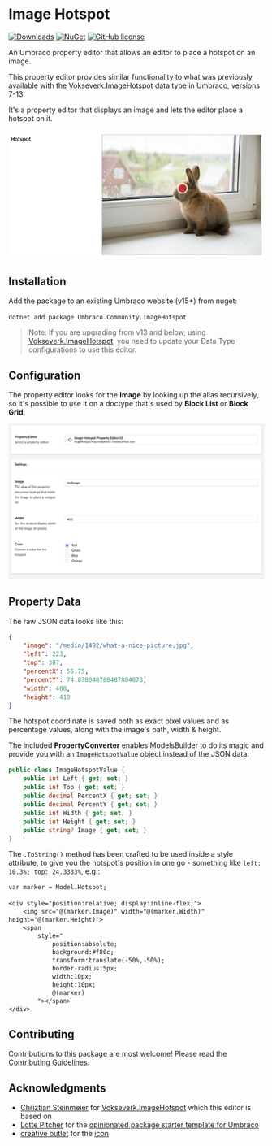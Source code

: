 # Image Hotspot 

[![Downloads](https://img.shields.io/nuget/dt/Umbraco.Community.ImageHotspot?color=cc9900)](https://www.nuget.org/packages/Umbraco.Community.ImageHotspot/)
[![NuGet](https://img.shields.io/nuget/vpre/Umbraco.Community.ImageHotspot?color=0273B3)](https://www.nuget.org/packages/Umbraco.Community.ImageHotspot)
[![GitHub license](https://img.shields.io/github/license/skttl/umbraco-image-hotspot?color=8AB803)](../LICENSE)

An Umbraco property editor that allows an editor to place a hotspot on an image.

This property editor provides similar functionality to what was previously available with the [Vokseverk.ImageHotspot](https://marketplace.umbraco.com/package/vokseverk.imagehotspot) data type in Umbraco, versions 7-13.

It's a property editor that displays an image and lets the editor place a hotspot on it.

<img alt="Screenshot of Image Hotspot, a property editor for Umbraco" src="https://github.com/skttl/umbraco-image-hotspot/blob/develop/docs/screenshots/editor.png">

## Installation

Add the package to an existing Umbraco website (v15+) from nuget:

`dotnet add package Umbraco.Community.ImageHotspot`

> Note: If you are upgrading from v13 and below, using [Vokseverk.ImageHotspot](https://marketplace.umbraco.com/package/vokseverk.imagehotspot), you need to update your Data Type configurations to use this editor.

## Configuration

The property editor looks for the **Image** by looking up the alias recursively, so it's possible to use it on a doctype that's used by **Block List** or **Block Grid**.

<img alt="Screenshot of Image Hotspot configuration" src="https://github.com/skttl/umbraco-image-hotspot/blob/develop/docs/screenshots/configuration.png">

## Property Data

The raw JSON data looks like this:

```json
{
	"image": "/media/1492/what-a-nice-picture.jpg",
	"left": 223,
	"top": 307,
	"percentX": 55.75,
	"percentY": 74.878048780487804878,
	"width": 400,
	"height": 410
}
```

The hotspot coordinate is saved both as exact pixel values and as percentage
values, along with the image's path, width & height.

The included **PropertyConverter** enables ModelsBuilder to do its magic and provide you with
an `ImageHotspotValue` object instead of the JSON data:

```csharp
public class ImageHotspotValue {
    public int Left { get; set; }
    public int Top { get; set; }
    public decimal PercentX { get; set; }
    public decimal PercentY { get; set; }
    public int Width { get; set; }
    public int Height { get; set; }
    public string? Image { get; set; }
}
```

The `.ToString()` method has been crafted to be used inside a style attribute, to give you the
hotspot's position in one go - something like `left: 10.3%; top: 24.3333%`, e.g.:

```razor
var marker = Model.Hotspot;

<div style="position:relative; display:inline-flex;">
	<img src="@(marker.Image)" width="@(marker.Width)" height="@(marker.Height)">
	<span
		style="
			position:absolute;
			background:#f80c;
			transform:translate(-50%,-50%);
			border-radius:5px;
			width:10px;
			height:10px;
			@(marker)
		"></span>
</div>
```

## Contributing

Contributions to this package are most welcome! Please read the [Contributing Guidelines](CONTRIBUTING.md).

## Acknowledgments

- [Chriztian Steinmeier](https://github.com/greystate) for [Vokseverk.ImageHotspot](https://marketplace.umbraco.com/package/vokseverk.imagehotspot) which this editor is based on
- [Lotte Pitcher](https://github.com/LottePitcher) for the [opinionated package starter template for Umbraco](https://github.com/LottePitcher/opinionated-package-starter)
- [creative outlet](https://thenounproject.com/creator/creativeoutlet/) for the [icon](https://thenounproject.com/icon/cross-hair-1641709/)